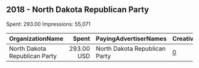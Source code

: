 ## 2018 - North Dakota Republican Party 
Spent: 293.00
Impressions: 55,071

|OrganizationName|Spent|PayingAdvertiserNames|CreativeUrls|Impressions|Genders|AgeBrackets|CountryCodes|BillingAddresses|CandidateBallotInformation|
|:---|---:|:---|:---|---:|:---|:---|:---|:---|:---|
|North Dakota Republican Party|293.00 USD|North Dakota Republican Party|[0](https://www.snap.com/political-ads/asset/fd847e8420f51a2b44c5a6c2b7c4c6369eb2fe38fac1249a23e2879149a06e6f?mediaType=mp4)|55,071||17+|united states|US||
